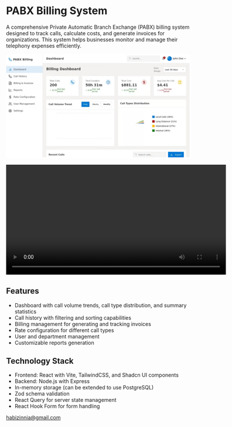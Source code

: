 # PABX Billing System

A comprehensive Private Automatic Branch Exchange (PABX) billing system designed to track calls, calculate costs, and generate invoices for organizations. This system helps businesses monitor and manage their telephony expenses efficiently.

![Alt Text](1.png)

<video width="600" controls>
  <source src="1.mp4" type="video/mp4">
  Your browser does not support the video tag.
</video>

## Features

- Dashboard with call volume trends, call type distribution, and summary statistics
- Call history with filtering and sorting capabilities
- Billing management for generating and tracking invoices
- Rate configuration for different call types
- User and department management
- Customizable reports generation

## Technology Stack

- Frontend: React with Vite, TailwindCSS, and Shadcn UI components
- Backend: Node.js with Express
- In-memory storage (can be extended to use PostgreSQL)
- Zod schema validation
- React Query for server state management
- React Hook Form for form handling

habizinnia@gmail.com

